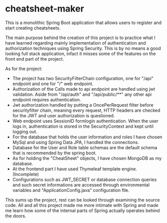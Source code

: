 # cheatsheet-maker
This is a monolithic Spring Boot application that allows users to register and start creating cheatsheets.

The main purpose behind the creation of this project is to practice what I have learned regarding mainly implementation of authentication and authorization techniques using Spring Security. This is by no means a good looking full stack application, infact it misses some of the features on the front end part of the project.

As for the project:
- The project has two SecurityFilterChain configuration, one for "/api" endpoint and one for "/" web endpoint.
- Authorization of the Calls made to api endpoint are handled using jwt validation. Aside from "/api/auth" and "/api/public/**" any other api endpoint requires authentication.
- Jwt authorization handled by putting a OncePerRequest filter before securityfilter chain, meaning every request, HTTP headers are checked for the JWT and user authorization is questioned.
- Web endpoint uses SessionID formlogin authentication. When the user logs in, authentication is stored in the SecurityContext and kept until logging out.
- For the database that holds the user information and roles I have chosen MySql and using Spring Data JPA, I handled the connections.
- Database for the User and Role table schemas are the default schema that is recommended by the spring boot.
- As for holding the "CheatSheet" objects, I have chosen MongoDB as my database.
- At the frontend part I have used Thymeleaf template engine.  (Incomplete)
- Configurations such as JWT_SECRET or database connection queries and such secret informations are accessed through environmental variables and "ApplicationConfig.java" configuration file.

This sums up the project, rest can be looked through examining the source code.
All and all this project made me more intimate with Spring and made me learn how some of the internal parts of Spring actually operates behind the doors.
